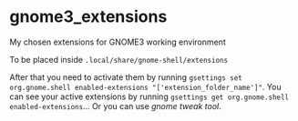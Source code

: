gnome3_extensions
=================

My chosen extensions for GNOME3 working environment

To be placed inside `.local/share/gnome-shell/extensions`

After that you need to activate them by running `gsettings set org.gnome.shell enabled-extensions "['extension_folder_name']"`. You can see your active extensions by running `gsettings get org.gnome.shell enabled-extensions`... Or you can use _gnome tweak tool_.
